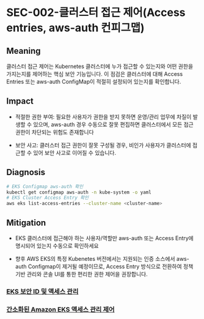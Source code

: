 # SEC-002-클러스터 접근 제어(Access entries, aws-auth 컨피그맵)

## Meaning
클러스터 접근 제어는 Kubernetes 클러스터에 누가 접근할 수 있는지와 어떤 권한을 가지는지를 제어하는 핵심 보안 기능입니다. 이 점검은 클러스터에 대해 Access Entries 또는 aws-auth ConfigMap이 적절히 설정되어 있는지를 확인합니다.

## Impact

- 적절한 권한 부여: 필요한 사용자가 권한을 받지 못하면 운영/관리 업무에 차질이 발생할 수 있으며, aws-auth 경우 수동으로 잘못 편집하면 클러스터에서 모든 접근 권한이 차단되는 위험도 존재합니다

- 보안 사고: 클러스터 접근 권한이 잘못 구성될 경우, 비인가 사용자가 클러스터에 접근할 수 있어 보안 사고로 이어질 수 있습니다.

## Diagnosis
```bash
# EKS Configmap aws-auth 확인
kubectl get configmap aws-auth -n kube-system -o yaml
# EKS Cluster Access Entry 확인
aws eks list-access-entries --cluster-name <cluster-name>
```
## Mitigation

- EKS 클러스터에 접근해야 하는 사용자/역할만 aws-auth 또는 Access Entry에 명시되어 있는지 수동으로 확인하세요

- 향후 AWS EKS의 특정 Kubenetes 버전에서는 지원되는 인증 소스에서 aws-auth Configmap이 제거될 예정이므로, Access Entry 방식으로 전환하여 정책 기반 관리와 콘솔 UI를 통한 편리한 권한 제어을 권장합니다.

### [EKS 보안 ID 및 액세스 관리](https://docs.aws.amazon.com/eks/latest/best-practices/identity-and-access-management.html)
### [간소화된 Amazon EKS 액세스 관리 제어](https://aws.amazon.com/ko/blogs/tech/a-deep-dive-into-simplified-amazon-eks-access-management-controls/)